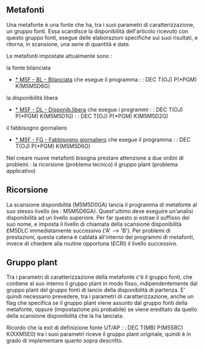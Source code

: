## Metafonti
Una metafonte è una fonte che ha, tra i suoi parametri di caratterizzazione, un gruppo fonti.
Essa scandisce la disponibilità dell'articolo ricevuto con questo gruppo fonti, esegue delle elaborazioni specifiche sui suoi risultati, e ritorna, in scansione, una serie di quantità e date.

Le metafonti impostate attualmente sono : 

la fonte bilanciata
- [\* M5F - BL - Bilanciata](Sorgenti/DOC/OG/TA/M5F_BL)
che esegue il programma
 :  : DEC T(OJ) P(\*PGM) K(M5M5D6G)

la disponibilità libera
- [\* M5F - DL - Disponib.libera](Sorgenti/DOC/OG/TA/M5F_DL)
che esegue i programmi
 :  : DEC T(OJ) P(\*PGM) K(M5M5D1G)
 :  : DEC T(OJ) P(\*PGM) K(M5M5D2G)

il fabbisogno giornaliero
- [\* M5F - FG - Fabbisogno giornaliero](Sorgenti/DOC/OG/TA/M5F_FG)
che esegue il programma
 :  : DEC T(OJ) P(\*PGM) K(M5M5D6G)

Nel creare nuove metafonti bisogna prestare attenzione a due ordini di problemi : 
la ricorsione (problema tecnico)
il gruppo plant (problema applicativo)

## Ricorsione
La scansione disponibilità (M5M5D0GA) lancia il programma di metafonte al suo stesso livello (es : M5M5D6GA). Quest'ultimo deve eseguire un'analisi disponibilità ad un livello superiore. Per far questo si estrae il suffisso del suo nome, e imposta il livello di chiamata della scansione disponibilità £M5DLC immediatamente successivo ('A' --> 'B'). Per problemi di prestazioni, questa catena è cablata all'interno dei programmi di metafonti, invece di chiedere alla routine opportuna (£CRI) il livello successivo.

## Gruppo plant
Tra i parametri di caratterizzazione della metafonte c'è il gruppo fonti, che contiene al suo interno il gruppo plant in modo fisso, indipendentemente dal gruppo plant del gruppo fonti di lancio della disponibilità di partenza.
E' quindi necessario prevedere, tra i parametri di caratterizzazione, anche un flag che specifica se il gruppo plant viene assunto dal gruppo fonti della metafonte, oppure (impostazione più probabile) se viene ereditato da quello della scansione disponibilità che la ha lanciata.

Ricordo che la exit di definizione fonte UT/AP
 :  : DEC T(MB) P(M5SRC) K(XXM5E0)
tra i suoi parametri riceve il gruppo plant originale, quindi è in grado di implementare quanto sopra descritto.



